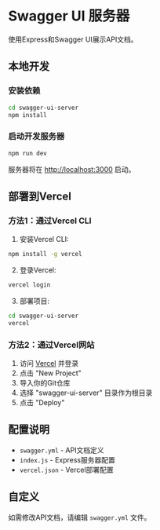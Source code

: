 # Swagger UI 服务器

使用Express和Swagger UI展示API文档。

## 本地开发

### 安装依赖

```bash
cd swagger-ui-server
npm install
```

### 启动开发服务器

```bash
npm run dev
```

服务器将在 <http://localhost:3000> 启动。

## 部署到Vercel

### 方法1：通过Vercel CLI

1. 安装Vercel CLI:

```bash
npm install -g vercel
```

2. 登录Vercel:

```bash
vercel login
```

3. 部署项目:

```bash
cd swagger-ui-server
vercel
```

### 方法2：通过Vercel网站

1. 访问 [Vercel](https://vercel.com) 并登录
2. 点击 "New Project"
3. 导入你的Git仓库
4. 选择 "swagger-ui-server" 目录作为根目录
5. 点击 "Deploy"

## 配置说明

- `swagger.yml` - API文档定义
- `index.js` - Express服务器配置
- `vercel.json` - Vercel部署配置

## 自定义

如需修改API文档，请编辑 `swagger.yml` 文件。
